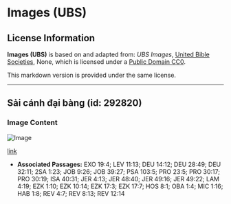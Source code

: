 # Images (UBS)

## License Information

**Images (UBS)** is based on and adapted from: _UBS Images_, [United Bible Societies](https://unitedbiblesocieties.org/), None, which is licensed under a [Public Domain CC0](https://creativecommons.org/public-domain/cc0/).

This markdown version is provided under the same license.



--------------------------------

## Sải cánh đại bàng (id: 292820)

### Image Content

![Image](https://cdn.aquifer.bible/aquifer-content/resources/Media/WEB-0192_wingspread_eagle.jpg)

[link](https://cdn.aquifer.bible/aquifer-content/resources/Media/WEB-0192_wingspread_eagle.jpg)

* **Associated Passages:** EXO 19:4; LEV 11:13; DEU 14:12; DEU 28:49; DEU 32:11; 2SA 1:23; JOB 9:26; JOB 39:27; PSA 103:5; PRO 23:5; PRO 30:17; PRO 30:19; ISA 40:31; JER 4:13; JER 48:40; JER 49:16; JER 49:22; LAM 4:19; EZK 1:10; EZK 10:14; EZK 17:3; EZK 17:7; HOS 8:1; OBA 1:4; MIC 1:16; HAB 1:8; REV 4:7; REV 8:13; REV 12:14

